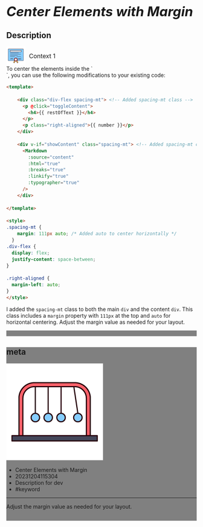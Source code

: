 # **<span style="font-size: 35px; font-style: italic;">Center Elements with Margin</span>**

## Description




<div style="display: flex; align-items: center; font-size: 16px;"><div><img src="https://raw.githubusercontent.com/d10000usd/WebDocuments/main/public/icon/space/workspace-vector-free-icon-set-38.png" width="50" height="50" style="vertical-align: middle;" /></div><div style="display: inline-block; vertical-align: middle; margin-left: 10px; font-size: 16px;">Context 1</div></div>
To center the elements inside the `<div>`, you can use the following modifications to your existing code:

```html
<template>

    <div class="div-flex spacing-mt"> <!-- Added spacing-mt class -->
      <p @click="toggleContent">
        <h4>{{ restOfText }}</h4>
      </p>
      <p class="right-aligned">{{ number }}</p>
    </div>

    <div v-if="showContent" class="spacing-mt"> <!-- Added spacing-mt class -->
      <Markdown
        :source="content"
        :html="true"
        :breaks="true"
        :linkify="true"
        :typographer="true"
      />
    </div>

</template>

<style>
.spacing-mt {
    margin: 111px auto; /* Added auto to center horizontally */
  }
.div-flex {
  display: flex;
  justify-content: space-between;
}

.right-aligned {
  margin-left: auto;
}
</style>
```

I added the `spacing-mt` class to both the main `div` and the content `div`. This class includes a `margin` property with `111px` at the top and `auto` for horizontal centering. Adjust the margin value as needed for your layout.



<div style="background-color: grey; height: 15px;"></div>







<div style="background-color: grey; ">  

## meta   
![ex_screenshot](https://raw.githubusercontent.com/d10000usd/WebDocuments/main/public/icon/space/workspace-vector-free-icon-set-35.png)  
* Center Elements with Margin  
* 20231204115304  
* Description for dev  
* #keyword  
****
Adjust the margin value as needed for your layout.



<div style="background-color: grey; height: 15px;"></div>

  
</div> 
